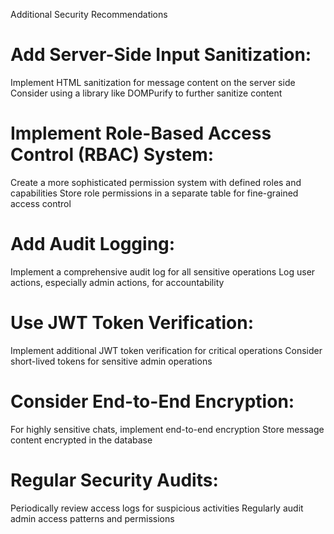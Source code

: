 Additional Security Recommendations

# Add Server-Side Input Sanitization:

Implement HTML sanitization for message content on the server side
Consider using a library like DOMPurify to further sanitize content

# Implement Role-Based Access Control (RBAC) System:

Create a more sophisticated permission system with defined roles and capabilities
Store role permissions in a separate table for fine-grained access control

# Add Audit Logging:

Implement a comprehensive audit log for all sensitive operations
Log user actions, especially admin actions, for accountability

# Use JWT Token Verification:

Implement additional JWT token verification for critical operations
Consider short-lived tokens for sensitive admin operations

# Consider End-to-End Encryption:

For highly sensitive chats, implement end-to-end encryption
Store message content encrypted in the database

# Regular Security Audits:

Periodically review access logs for suspicious activities
Regularly audit admin access patterns and permissions
